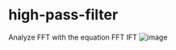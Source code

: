 # high-pass-filter
Analyze FFT with the equation FFT IFT
![image](https://user-images.githubusercontent.com/81342735/113102548-61144e80-9228-11eb-80b3-1af208675d59.png)
